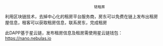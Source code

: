                                              链租房
利用区块链技术，去掉中心化的租房平台服务商，房东可以免费在链上发布出租房屋信息，租客可以获取租房信息，联系房东，完成租房


此DAPP基于星云链，发布租房信息及租房需使用星云链钱包：https://nano.nebulas.io
